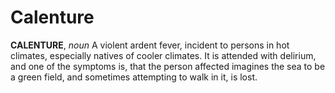 # Calenture

**CALENTURE**, _noun_ A violent ardent fever, incident to persons in hot climates, especially natives of cooler climates. It is attended with delirium, and one of the symptoms is, that the person affected imagines the sea to be a green field, and sometimes attempting to walk in it, is lost.